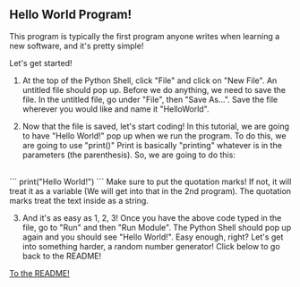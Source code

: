 ## Hello World Program!

This program is typically the first program anyone writes when learning a new software, and it's pretty simple!

Let's get started!

1) At the top of the Python Shell, click "File" and click on "New File". An untitled file should pop up. Before we do anything, we need to save the file. In the untitled file, go under "File", then "Save As...". Save the file wherever you would like and name it "HelloWorld".

2) Now that the file is saved, let's start coding! In this tutorial, we are going to have "Hello World!" pop up when we run the program. To do this, we are going to use "print()" Print is basically "printing" whatever is in the parameters (the parenthesis). So, we are going to do this:
<br>
```
print("Hello World!")
```
Make sure to put the quotation marks! If not, it will treat it as a variable (We will get into that in the 2nd program). The quotation marks treat the text inside as a string.

3) And it's as easy as 1, 2, 3! Once you have the above code typed in the file, go to "Run" and then "Run Module". The Python Shell should pop up again and you should see "Hello World!". Easy enough, right? Let's get into something harder, a random number generator! Click below to go back to the README!

[To the README!](README.md)
